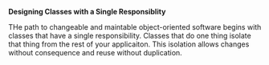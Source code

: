 **Designing Classes with a Single Responsiblity**

THe path to changeable and maintable object-oriented software begins with classes that have a single responsibility. Classes that do one thing isolate that thing from the rest of your applicaiton. This isolation allows changes without consequence and reuse without duplication. 
